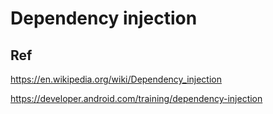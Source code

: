 # Dependency injection
## Ref
https://en.wikipedia.org/wiki/Dependency_injection

https://developer.android.com/training/dependency-injection
